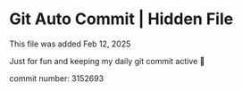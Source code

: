 # Git Auto Commit | Hidden File

This file was added Feb 12, 2025

Just for fun and keeping my daily git commit active 🤪

commit number: 3152693
